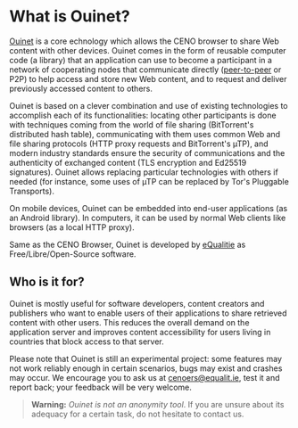 # What is Ouinet?

[Ouinet][] is a core echnology which allows the CENO browser to share Web content with other devices.  Ouinet comes in the form of reusable computer code (a library) that an application can use to become a participant in a network of cooperating nodes that communicate directly ([peer-to-peer][P2P] or P2P) to help access and store new Web content, and to request and deliver previously accessed content to others.

[Ouinet]: https://github.com/equalitie/ouinet/
[P2P]: https://en.wikipedia.org/wiki/Peer-to-peer

Ouinet is based on a clever combination and use of existing technologies to accomplish each of its functionalities: locating other participants is done with techniques coming from the world of file sharing (BitTorrent's distributed hash table), communicating with them uses common Web and file sharing protocols (HTTP proxy requests and BitTorrent's µTP), and modern industry standards ensure the security of communications and the authenticity of exchanged content (TLS encryption and Ed25519 signatures).  Ouinet allows replacing particular technologies with others if needed (for instance, some uses of µTP can be replaced by Tor's Pluggable Transports).

On mobile devices, Ouinet can be embedded into end-user applications (as an Android library).  In computers, it can be used by normal Web clients like browsers (as a local HTTP proxy).

Same as the CENO Browser, Ouinet is developed by [eQualitie][] as Free/Libre/Open-Source software.

[eQualitie]: https://equalit.ie/

## Who is it for?

Ouinet is mostly useful for software developers, content creators and publishers who want to enable users of their applications to share retrieved content with other users.  This reduces the overall demand on the application server and improves content accessibility for users living in countries that block access to that server.

Please note that Ouinet is still an experimental project: some features may not work reliably enough in certain scenarios, bugs may exist and crashes may occur.  We encourage you to ask us at <cenoers@equalit.ie>, test it and report back; your feedback will be very welcome.

> **Warning:** *Ouinet is not an anonymity tool*.  If you are unsure about its adequacy for a certain task, do not hesitate to contact us.
